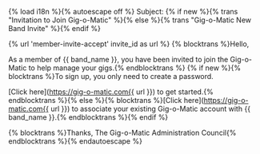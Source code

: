 {% load i18n %}{% autoescape off %}
Subject: {% if new %}{% trans "Invitation to Join Gig-o-Matic" %}{% else %}{% trans "Gig-o-Matic New Band Invite" %}{% endif %}

{% url 'member-invite-accept' invite_id as url %}
{% blocktrans %}Hello,

As a member of {{ band_name }}, you have been invited to join the Gig-o-Matic to help manage your gigs.{% endblocktrans %}  {% if new %}{% blocktrans %}To sign up, you only need to create a password.

[Click here](https://gig-o-matic.com{{ url }}) to get started.{% endblocktrans %}{% else %}{% blocktrans %}[Click here](https://gig-o-matic.com{{ url }}) to associate your existing Gig-o-Matic account with {{ band_name }}.{% endblocktrans %}{% endif %}

{% blocktrans %}Thanks,
The Gig-o-Matic Administration Council{% endblocktrans %}{% endautoescape %}
